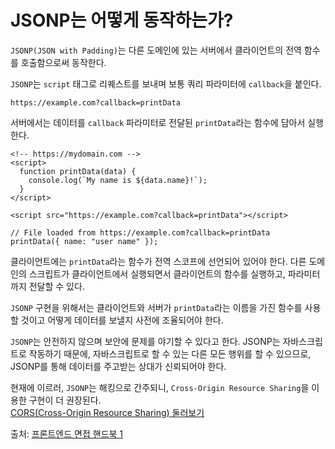 # JSONP는 어떻게 동작하는가?

`JSONP(JSON with Padding)`는 다른 도메인에 있는 서버에서 클라이언트의 전역 함수를 호출함으로써 동작한다.   
   
`JSONP`는 `script` 태그로 리퀘스트를 보내며 보통 쿼리 파라미터에 `callback`을 붙인다.
```
https://example.com?callback=printData
```
서버에서는 데이터를 `callback` 파라미터로 전달된 `printData`라는 함수에 담아서 실행한다.   
```
<!-- https://mydomain.com -->
<script>
  function printData(data) {
    console.log(`My name is ${data.name}!`);
  }
</script>

<script src="https://example.com?callback=printData"></script>
```
```
// File loaded from https://example.com?callback=printData
printData({ name: "user name" });
```
클라이언트에는 `printData`라는 함수가 전역 스코프에 선언되어 있어야 한다. 다른 도메인의 스크립트가 클라이언트에서 실행되면서 클라이언트의 함수를 실행하고, 파라미터까지 전달할 수 있다.   
   
`JSONP` 구현을 위해서는 클라이언트와 서버가 `printData`라는 이름을 가진 함수를 사용할 것이고 어떻게 데이터를 보낼지 사전에 조율되어야 한다.

`JSONP`는 안전하지 않으며 보안에 문제를 야기할 수 있다고 한다. JSONP는 자바스크립트로 작동하기 때문에, 자바스크립트로 할 수 있는 다른 모든 행위를 할 수 있으므로, JSONP를 통해 데이터를 주고받는 상대가 신뢰되어야 한다.   
   
현재에 이르러, `JSONP`는 해킹으로 간주되니, `Cross-Origin Resource Sharing`을 이용한 구현이 더 권장된다.   
[CORS(Cross-Origin Resource Sharing) 둘러보기](https://en.wikipedia.org/wiki/Cross-origin_resource_sharing)   
   
출처: [프론트엔드 면접 핸드북 1](https://blog.rhostem.com/posts/2020-04-12-fe-interview-handbook-js-1)